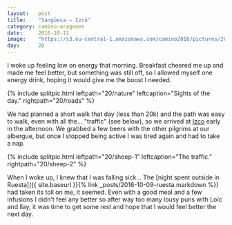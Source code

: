 ```yaml
---
layout:   post
title:    "Sangüesa — Izco"
category: camino-aragones
date:     2016-10-11
image:    "https://s3.eu-central-1.amazonaws.com/camino2016/pictures/20/sheep-2-thumb.jpg"
day:      20
---
```


I woke up feeling low on energy that morning. Breakfast cheered me up and made me feel better, but something was still off, so I allowed myself one energy drink, hoping it would give me the boost I needed.

{% include splitpic.html leftpath="20/nature" leftcaption="Sights of the day." rightpath="20/roads" %}

We had planned a short walk that day (less than 20k) and the path was easy to walk, even with all the... "traffic" (see below), so we arrived at [Izco](https://www.google.fr/maps/place/31473+Izco,+Navarre,+Espagne/@42.6569012,-1.569586,11z/data=!4m12!1m6!3m5!1s0xd50a4f55fda0f39:0x5d9f8eca8f02998c!2sIzco!8m2!3d42.6597992!4d-1.4229566!3m4!1s0xd50a463d217a911:0x8b7e8900c5753ef9!8m2!3d42.656604!4d-1.4293599?hl=fr) early in the afternoon. We grabbed a few beers with the other pilgrims at our albergue, but once I stopped being active I was tired again and had to take a nap.

{% include splitpic.html leftpath="20/sheep-1" leftcaption="The traffic." rightpath="20/sheep-2" %}

When I woke up, I knew that I was falling sick... The [night spent outside in Ruesta]({{ site.baseurl }}{% link _posts/2016-10-09-ruesta.markdown %}) had taken its toll on me, it seemed. Even with a good meal and a few infusions I didn't feel any better so after way too many lousy puns with Loïc and Ilay, it was time to get some rest and hope that I would feel better the next day.
